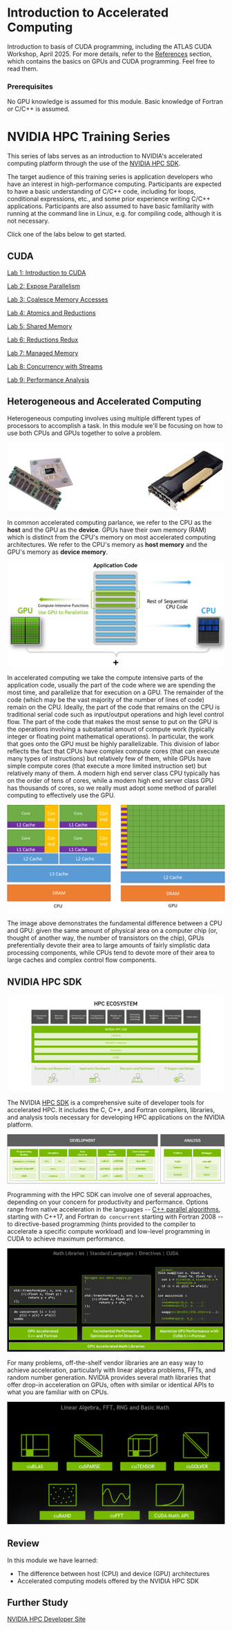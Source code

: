 # Introduction to Accelerated Computing
Introduction to basis of CUDA programming, including the ATLAS CUDA Workshop, April 2025.
For more details, refer to the [References](./ATLAS_CUDA_tutorial/References) section, which contains the basics on GPUs and CUDA programming.
Feel free to read them.

### Prerequisites

No GPU knowledge is assumed for this module. Basic knowledge of Fortran or C/C++ is assumed.

# NVIDIA HPC Training Series

This series of labs serves as an introduction to NVIDIA's accelerated computing platform through the use of the [NVIDIA HPC SDK](https://developer.nvidia.com/hpc-sdk).

The target audience of this training series is application developers who have an interest in high-performance computing. Participants are expected to have a basic understanding of C/C++ code, including for loops, conditional expressions, etc., and some prior experience writing C/C++ applications. Participants are also assumed to have basic familiarity with running at the command line in Linux, e.g. for compiling code, although it is not necessary.

Click one of the labs below to get started.

## CUDA

[Lab 1: Introduction to CUDA](ATLAS_CUDA_tutorial/01_Introduction_to_CUDA/01_Introduction_to_CUDA.ipynb)

[Lab 2: Expose Parallelism](ATLAS_CUDA_tutorial/02_Expose_Parallelism/02_Expose_Parallelism.ipynb)

[Lab 3: Coalesce Memory Accesses](ATLAS_CUDA_tutorial/03_Coalesce_Memory_Accesses/03_Coalesce_Memory_Accesses.ipynb)

[Lab 4: Atomics and Reductions](ATLAS_CUDA_tutorial/04_Atomics_and_Reductions/04_Atomics_and_Reductions.ipynb)

[Lab 5: Shared Memory](ATLAS_CUDA_tutorial/05_Shared_Memory/05_Shared_Memory.ipynb)

[Lab 6: Reductions Redux](ATLAS_CUDA_tutorial/06_Reductions_Redux/06_Reductions_Redux.ipynb)

[Lab 7: Managed Memory](ATLAS_CUDA_tutorial/07_Managed_Memory/07_Managed_Memory.ipynb)

[Lab 8: Concurrency with Streams](ATLAS_CUDA_tutorial/08_Concurrency_with_Streams/08_Concurrency_with_Streams.ipynb)

[Lab 9: Performance Analysis](ATLAS_CUDA_tutorial/09_Performance_Analysis/09_Performance_Analysis.ipynb)


## Heterogeneous and Accelerated Computing

Heterogeneous computing involves using multiple different types of processors to accomplish a task. In this module we'll be focusing on how to use both CPUs and GPUs together to solve a problem.

![CPU and GPU](images/cpu_and_gpu.png)

In common accelerated computing parlance, we refer to the CPU as the **host** and the GPU as the **device**. GPUs have their own memory (RAM) which is distinct from the CPU's memory on most accelerated computing architectures. We refer to the CPU's memory as **host memory** and the GPU's memory as **device memory**.

![Accelerated Computing](images/accelerated_computing.png)

In accelerated computing we take the compute intensive parts of the application code, usually the part of the code where we are spending the most time, and parallelize that for execution on a GPU. The remainder of the code (which may be the vast majority of the number of lines of code) remain on the CPU. Ideally, the part of the code that remains on the CPU is traditional serial code such as input/output operations and high level control flow. The part of the code that makes the most sense to put on the GPU is the operations involving a substantial amount of compute work (typically integer or floating point mathematical operations). In particular, the work that goes onto the GPU must be highly parallelizable. This division of labor reflects the fact that CPUs have complex compute cores (that can execute many types of instructions) but relatively few of them, while GPUs have simple compute cores (that execute a more limited instruction set) but relatively many of them. A modern high end server class CPU typically has on the order of tens of cores, while a modern high end server class GPU has thousands of cores, so we really must adopt some method of parallel computing to effectively use the GPU.

![GPU Devotes More Transistors to Data Processing](images/gpu-devotes-more-transistors-to-data-processing.png)

The image above demonstrates the fundamental difference between a CPU and GPU: given the same amount of physical area on a computer chip (or, thought of another way, the number of transistors on the chip), GPUs preferentially devote their area to large amounts of fairly simplistic data processing components, while CPUs tend to devote more of their area to large caches and complex control flow components.

## NVIDIA HPC SDK

![NVIDIA HPC SDK](images/hpc-sdk.png)

The NVIDIA [HPC SDK](https://developer.nvidia.com/hpc-sdk) is a comprehensive suite of developer tools for accelerated HPC. It includes the C, C++, and Fortran compilers, libraries, and analysis tools necessary for developing HPC applications on the NVIDIA platform.

![NVIDIA HPC SDK 2](images/hpc-sdk-2.png)

Programming with the HPC SDK can involve one of several approaches, depending on your concern for productivity and performance. Options range from native acceleration in the languages -- [C++ parallel algorithms](https://docs.nvidia.com/hpc-sdk/compilers/c++-parallel-algorithms/index.html), starting with C++17, and Fortran `do concurrent` starting with Fortran 2008 -- to directive-based programming (hints provided to the compiler to accelerate a specific compute workload) and low-level programming in CUDA to achieve maximum performance.

![NVIDIA HPC SDK 3](images/hpc-sdk-3.png)

For many problems, off-the-shelf vendor libraries are an easy way to achieve acceleration, particularly with linear algebra problems, FFTs, and random number generation. NVIDIA provides several math libraries that offer drop-in acceleration on GPUs, often with similar or identical APIs to what you are familiar with on CPUs.

![NVIDIA HPC SDK 4](images/hpc-sdk-4.png)

## Review

In this module we have learned:

- The difference between host (CPU) and device (GPU) architectures
- Accelerated computing models offered by the NVIDIA HPC SDK

## Further Study

[NVIDIA HPC Developer Site](https://developer.nvidia.com/hpc)
